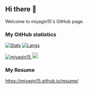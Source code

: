 ## Hi there 👋

Welcome to miyagin15's GitHub page. 

### My GitHub statistics
[![Stats](https://github-readme-stats.vercel.app/api?username=miyagin15&count_private=true&show_icons=true&show_icons=true&theme=radical)](https://github.com/miyagin15) [![Langs](https://github-readme-stats.vercel.app/api/top-langs/?username=miyagin15&layout=compact&show_icons=true&theme=radical)](https://github.com/miyagin15)

<p align="left">
  <a href="https://github.com/miyagin15/miyagin15/">
    <img src="https://komarev.com/ghpvc/?username=miyagin15" alt="miyagin15" />
  </a>
  <a href="https://github.com/miyagin15">
    <img height="20" src="https://img.shields.io/github/followers/miyagin15?label=follow&logo=github&style=flat" />
  </a>
</p>


### My Resume

https://miyagin15.github.io/resume/


<!--
**miyagin15/miyagin15** is a ✨ _special_ ✨ repository because its `README.md` (this file) appears on your GitHub profile.

Here are some ideas to get you started:

- 🔭 I’m currently working on ...
- 🌱 I’m currently learning ...
- 👯 I’m looking to collaborate on ...
- 🤔 I’m looking for help with ...
- 💬 Ask me about ...
- 📫 How to reach me: ...
- 😄 Pronouns: ...
- ⚡ Fun fact: ...
-->
